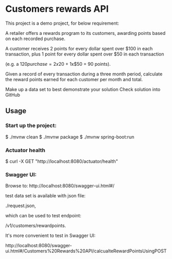 # Customers rewards API

This project is a demo project, for below requirement:

A retailer offers a rewards program to its customers, awarding points based on each recorded purchase.

A customer receives 2 points for every dollar spent over $100 in each transaction, plus 1 point for every dollar spent over $50 in each transaction

(e.g. a $120 purchase = 2x$20 + 1x$50 = 90 points).

Given a record of every transaction during a three month period, calculate the reward points earned for each customer per month and total.

Make up a data set to best demonstrate your solution
Check solution into GitHub

## Usage

### Start up the project:

$ ./mvnw clean
$ ./mvnw package
$ ./mvnw spring-boot:run

### Actuator health
$ curl -X GET "http://localhost:8080/actuator/health"

### Swagger UI:
Browse to: 
http://localhost:8080/swagger-ui.html#/

test data set is available with json file: 

./request.json,

which can be used to test endpoint: 

/v1/customers/rewardpoints.

It's more convenient to test in Swagger UI:

http://localhost:8080/swagger-ui.html#/Customers%20Rewards%20API/calcualteRewardPointsUsingPOST

